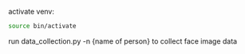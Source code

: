 activate venv:

```bash
source bin/activate
```

run data_collection.py -n {name of person} to collect face image data